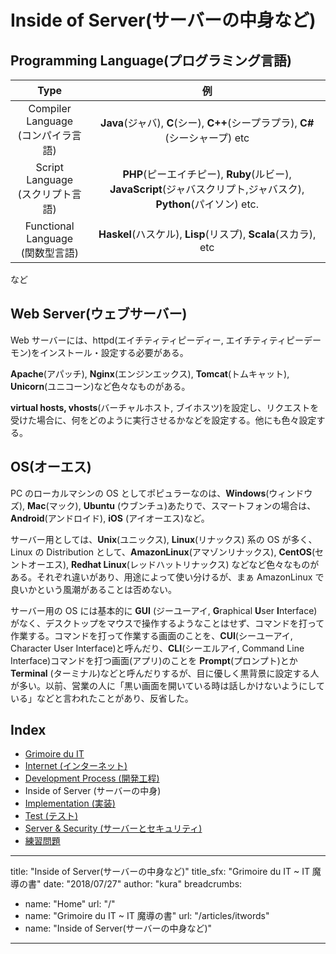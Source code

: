 # Inside of Server(サーバーの中身など)
## Programming Language(プログラミング言語)
|Type|例|
|:-:|:-:|
|Compiler Language<br>(コンパイラ言語)|**Java**(ジャバ), **C**(シー), **C++**(シープラプラ), **C#**(シーシャープ) etc|
|Script Language<br>(スクリプト言語)|**PHP**(ピーエイチピー), **Ruby**(ルビー), **JavaScript**(ジャバスクリプト,ジャバスク), **Python**(パイソン) etc.|
|Functional Language<br>(関数型言語)|**Haskel**(ハスケル), **Lisp**(リスプ), **Scala**(スカラ), etc|
など


## Web Server(ウェブサーバー)
Web サーバーには、httpd(エイチティティピーディー, エイチティティピーデーモン)をインストール・設定する必要がある。

**Apache**(アパッチ), **Nginx**(エンジンエックス), **Tomcat**(トムキャット), **Unicorn**(ユニコーン)など色々なものがある。

**virtual hosts, vhosts**(バーチャルホスト, ブイホスツ)を設定し、リクエストを受けた場合に、何をどのように実行させるかなどを設定する。他にも色々設定する。


## OS(オーエス)
PC のローカルマシンの OS としてポピュラーなのは、**Windows**(ウィンドウズ), **Mac**(マック), **Ubuntu** (ウブンチュ)あたりで、スマートフォンの場合は、**Android**(アンドロイド), **iOS** (アイオーエス)など。

サーバー用としては、**Unix**(ユニックス), **Linux**(リナックス) 系の OS が多く、Linux の Distribution として、**AmazonLinux**(アマゾンリナックス), **CentOS**(セントオーエス), **Redhat Linux**(レッドハットリナックス) などなど色々なものがある。それぞれ違いがあり、用途によって使い分けるが、まぁ AmazonLinux で良いかという風潮があることは否めない。

サーバー用の OS には基本的に **GUI** (ジーユーアイ, **G**raphical **U**ser **I**nterface) がなく、デスクトップをマウスで操作するようなことはせず、コマンドを打って作業する。コマンドを打って作業する画面のことを、**CUI**(シーユーアイ, Character User Interface)と呼んだり、**CLI**(シーエルアイ, Command Line Interface)コマンドを打つ画面(アプリ)のことを **Prompt**(プロンプト)とか **Terminal** (ターミナル)などと呼んだりするが、目に優しく黒背景に設定する人が多い。以前、営業の人に「黒い画面を開いている時は話しかけないようにしている」などと言われたことがあり、反省した。


## Index
- [Grimoire du IT](../itwords.md)
- [Internet (インターネット)](./internet.md)
- [Development Process (開発工程)](./process.md)
- Inside of Server (サーバーの中身)
- [Implementation (実装)](./implement.md)
- [Test (テスト)](./test.md)
- [Server & Security (サーバーとセキュリティ)](./security.md)
- [練習問題](./practice.md)

---
title: "Inside of Server(サーバーの中身など)"
title_sfx: "Grimoire du IT ~ IT 魔導の書"
date: "2018/07/27"
author: "kura"
breadcrumbs:
- name: "Home"
  url: "/"
- name: "Grimoire du IT ~ IT 魔導の書"
  url: "/articles/itwords"
- name: "Inside of Server(サーバーの中身など)"
---
